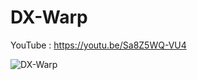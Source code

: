 # DX-Warp

YouTube : https://youtu.be/Sa8Z5WQ-VU4

![DX-Warp](https://github.com/DX1307/DX-Warp/assets/107764618/f2f9318d-09bb-4106-8898-43aa68178e25)
